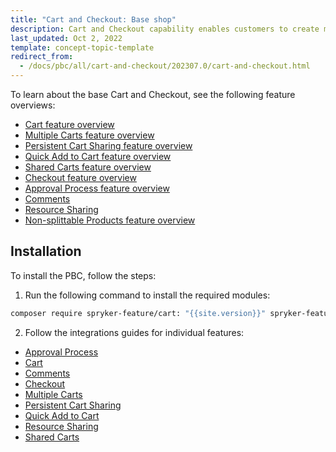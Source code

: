 ```yaml
---
title: "Cart and Checkout: Base shop"
description: Cart and Checkout capability enables customers to create multiple carts and check out with ease.
last_updated: Oct 2, 2022
template: concept-topic-template
redirect_from:
  - /docs/pbc/all/cart-and-checkout/202307.0/cart-and-checkout.html
---
```


To learn about the base Cart and Checkout, see the following feature overviews:

* [Cart feature overview](/docs/pbc/all/cart-and-checkout/{{site.version}}/base-shop/feature-overviews/cart-feature-overview/cart-feature-overview.html)
* [Multiple Carts feature overview](/docs/pbc/all/cart-and-checkout/{{site.version}}/base-shop/feature-overviews/multiple-carts-feature-overview.html)
* [Persistent Cart Sharing feature overview](/docs/pbc/all/cart-and-checkout/{{site.version}}/base-shop/feature-overviews/persistent-cart-sharing-feature-overview.html)
* [Quick Add to Cart feature overview](/docs/pbc/all/cart-and-checkout/{{site.version}}/base-shop/feature-overviews/quick-add-to-cart-feature-overview.html)
* [Shared Carts feature overview](/docs/pbc/all/cart-and-checkout/{{site.version}}/base-shop/feature-overviews/shared-carts-feature-overview.html)
* [Checkout feature overview](/docs/pbc/all/cart-and-checkout/{{site.version}}/base-shop/feature-overviews/checkout-feature-overview/checkout-feature-overview.html)
* [Approval Process feature overview](/docs/pbc/all/cart-and-checkout/{{site.version}}/base-shop/feature-overviews/approval-process-feature-overview.html)
* [Comments](/docs/pbc/all/cart-and-checkout/{{site.version}}/base-shop/feature-overviews/comments-feature-overview.html#related-developer-documents)
* [Resource Sharing](/docs/pbc/all/cart-and-checkout/{{site.version}}/base-shop/feature-overviews/resource-sharing-feature-overview.html#related-developer-documents)
* [Non-splittable Products feature overview](/docs/pbc/all/cart-and-checkout/{{site.version}}/base-shop/feature-overviews/non-splittable-products-feature-overview.html)


## Installation

To install the PBC, follow the steps:

1. Run the following command to install the required modules:

```bash
composer require spryker-feature/cart: "{{site.version}}" spryker-feature/order-threshold: "{{site.version}}" spryker-feature/quick-add-to-cart: "{{site.version}}" spryker-feature/resource-sharing: "{{site.version}}" spryker-feature/shared-carts: "{{site.version}}" --update-with-dependencies
```

2. Follow the integrations guides for individual features:

* [Approval Process](/docs/pbc/all/cart-and-checkout/{{site.version}}/base-shop/feature-overviews/approval-process-feature-overview.html#related-developer-documents)
* [Cart](/docs/pbc/all/cart-and-checkout/{{site.version}}/base-shop/feature-overviews/cart-feature-overview/cart-feature-overview.html#related-developer-documents)
* [Comments](/docs/pbc/all/cart-and-checkout/{{site.version}}/base-shop/feature-overviews/comments-feature-overview.html#related-developer-documents)
* [Checkout](/docs/pbc/all/cart-and-checkout/{{site.version}}/base-shop/feature-overviews/checkout-feature-overview/checkout-feature-overview.html#related-developer-documents)
* [Multiple Carts](/docs/pbc/all/cart-and-checkout/{{site.version}}/base-shop/feature-overviews/multiple-carts-feature-overview.html#related-developer-documents)
* [Persistent Cart Sharing](/docs/pbc/all/cart-and-checkout/{{site.version}}/base-shop/feature-overviews/persistent-cart-sharing-feature-overview.html#related-developer-documents)
* [Quick Add to Cart](/docs/pbc/all/cart-and-checkout/{{site.version}}/base-shop/feature-overviews/quick-add-to-cart-feature-overview.html#related-developer-documents)
* [Resource Sharing](/docs/pbc/all/cart-and-checkout/{{site.version}}/base-shop/feature-overviews/resource-sharing-feature-overview.html#related-developer-documents)
* [Shared Carts](/docs/pbc/all/cart-and-checkout/{{site.version}}/base-shop/feature-overviews/shared-carts-feature-overview.html#related-developer-documents)
